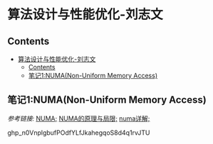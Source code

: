 # 算法设计与性能优化-刘志文
## Contents
- [算法设计与性能优化-刘志文](#算法设计与性能优化-刘志文)
  - [Contents](#contents)
  - [笔记1:NUMA(Non-Uniform Memory Access)](#笔记1numanon-uniform-memory-access)


## 笔记1:NUMA(Non-Uniform Memory Access) 
*参考链接:* [NUMA;](https://blog.csdn.net/ibless/article/details/80114009) [NUMA的原理与局限;](https://blog.csdn.net/liguangxianbin/article/details/80797400) [numa详解;](https://blog.csdn.net/wylfengyujiancheng/article/details/85417675)

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
